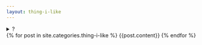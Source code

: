 ```yaml
---
layout: thing-i-like
---
```


<details id="what-is-this">
<summary id="i-like-it-when-you-click-me">
?
</summary>
<p>
this is a list of things i encounter that i like that <a href="/cool_websites.html">aren't websites</a> and want to either share and/or say something about and/or find again later
</p>
<p>
because it's more fun to create an aesthetic object out of this urge than it is to post youtube links into the void on social media

<p><a href="{{'feed.xml' | absolute_url}}">atom feed</a></p>

</p>

</details>

<div>
{% for post in site.categories.thing-i-like %}
{{post.content}}
{% endfor %}
</div>
